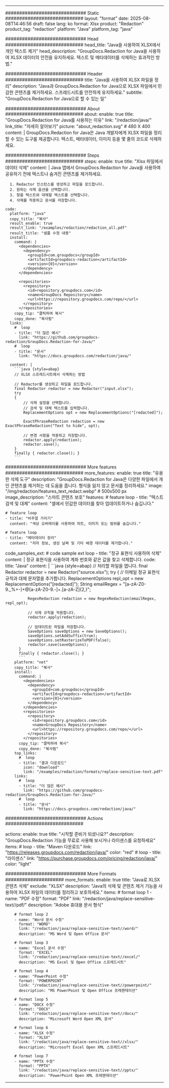 
---
############################# Static ############################
layout: "format"
date:  2025-08-08T14:46:56
draft: false
lang: ko
format: Xlsx
product: "Redaction"
product_tag: "redaction"
platform: "Java"
platform_tag: "java"

############################# Head ############################
head_title: "Java을 사용하여 XLSX에서 개인 텍스트 제거"
head_description: "GroupDocs.Redaction for Java을 사용하여 XLSX 데이터의 안전을 유지하세요. 텍스트 및 메타데이터를 삭제하는 효과적인 방법."

############################# Header ############################
title: "Java을 사용하여 XLSX 파일을 정리" 
description: "Java과 GroupDocs.Redaction for Java으로 XLSX 파일에서 민감한 콘텐츠를 제거하세요. 스프레드시트를 안전하게 유지하세요."
subtitle: "GroupDocs.Redaction for Java으로 할 수 있는 일" 

############################# About ############################
about:
    enable: true
    title: "GroupDocs.Redaction for Java를 사용하는 이유"
    link: "/redaction/java/"
    link_title: "자세히 알아보기"
    picture: "about_redaction.svg" # 480 X 400
    content: |
       GroupDocs.Redaction for Java은 Java 개발자에게 XLSX 파일을 정리할 수 있는 도구를 제공합니다. 텍스트, 메타데이터, 이미지 등을 몇 줄의 코드로 삭제하세요.

############################# Steps ############################
steps:
    enable: true
    title: "Xlsx 파일에서 데이터 삭제"
    content: |
      Java 앱에서 GroupDocs.Redaction for Java을 사용하여 공유하기 전에 텍스트나 숨겨진 콘텐츠를 제거하세요.
      
      1. Redactor 인스턴스를 생성하고 파일을 로드합니다.
      2. 원하는 삭제 옵션을 선택합니다.
      3. 찾을 텍스트와 대체할 텍스트를 선택합니다.
      4. 삭제를 적용하고 문서를 저장합니다.
   
    code:
      platform: "java"
      copy_title: "복사"
      result_enable: true
      result_link: "/examples/redaction/redaction_all.pdf"
      result_title: "샘플 수정 내용"
      install:
        command: |
          <dependencies>
            <dependency>
              <groupId>com.groupdocs</groupId>
              <artifactId>groupdocs-redaction</artifactId>
              <version>{0}</version>
            </dependency>
          </dependencies>

          <repositories>
            <repository>
              <id>repository.groupdocs.com</id>
              <name>GroupDocs Repository</name>
              <url>https://repository.groupdocs.com/repo/</url>
            </repository>
          </repositories>
        copy_tip: "클릭하여 복사"
        copy_done: "복사됨"
      links:
        #  loop
        - title: "더 많은 예시"
          link: "https://github.com/groupdocs-redaction/GroupDocs.Redaction-for-Java/"
        #  loop
        - title: "문서"
          link: "https://docs.groupdocs.com/redaction/java/"
          
      content: |
        ```java {style=abap}
        // XLSX 스프레드시트에서 삭제하는 방법

        // Redactor를 생성하고 파일을 로드합니다.
        final Redactor redactor = new Redactor("input.xlsx");
        try
        {
            // 삭제 설정을 선택합니다.
            // 검색 및 대체 텍스트를 입력합니다.
            ReplacementOptions opt = new ReplacementOptions("[redacted]");
            
            ExactPhraseRedaction redaction = new ExactPhraseRedaction("Text to hide", opt);

            // 변경 사항을 적용하고 저장합니다.
            redactor.apply(redaction);
            redactor.save();
        }
        finally { redactor.close(); }
        ```            


############################# More features ############################
more_features:
  enable: true
  title: "유용한 삭제 도구"
  description: "GroupDocs.Redaction for Java은 다양한 파일에서 개인 콘텐츠를 제거하는 데 도움을 줍니다. 형식을 잃지 않고 문서를 정리하세요."
  image: "/img/redaction/features_text_redact.webp" # 500x500 px
  image_description: "스마트 콘텐츠 보호"
  features:
    # feature loop
    - title: "텍스트 검색 및 대체"
      content: "셀에서 민감한 데이터를 찾아 업데이트하거나 숨깁니다."

    # feature loop
    - title: "비주얼 가리기"
      content: "색상 오버레이를 사용하여 차트, 이미지 또는 범위를 숨깁니다."

    # feature loop
    - title: "메타데이터 정리"
      content: "저자 정보, 생성 날짜 및 기타 배경 데이터를 제거합니다."
      
  code_samples_ext:
    # code sample ext loop
    - title: "정규 표현식 사용하여 삭제"
      content: |
        정규 표현식을 사용하여 계좌 번호와 같은 값을 찾고 삭제합니다.
      code:
        title: "Java"
        content: |
          ```java {style=abap}
          //  처리할 파일을 엽니다.
          final Redactor redactor = new Redactor("source.xlsx");
          try
          {
              // 이메일 정규 표현식 규칙과 대체 문자열을 추가합니다.
              ReplacementOptions repl_opt = new ReplacementOptions("[redacted]");
              String emailRegex = "[a-zA-Z0-9._%+-]+@[a-zA-Z0-9.-]+\.[a-zA-Z]{2,}";

              RegexRedaction redaction = new RegexRedaction(emailRegex, repl_opt);
              
              // 삭제 규칙을 적용합니다.
              redactor.apply(redaction);

              // 업데이트된 파일을 저장합니다.
              SaveOptions saveOptions = new SaveOptions();
              saveOptions.setAddSuffix(true);
              saveOptions.setRasterizeToPDF(false);
              redactor.save(saveOptions);
          }
          finally { redactor.close(); }
          ```
        platform: "net"
        copy_title: "복사"
        install:
          command: |
            <dependencies>
              <dependency>
                <groupId>com.groupdocs</groupId>
                <artifactId>groupdocs-redaction</artifactId>
                <version>{0}</version>
              </dependency>
            </dependencies>
            <repositories>
              <repository>
                <id>repository.groupdocs.com</id>
                <name>GroupDocs Repository</name>
                <url>https://repository.groupdocs.com/repo/</url>
              </repository>
            </repositories>
          copy_tip: "클릭하여 복사"
          copy_done: "복사됨"
        top_links:
          #  loop
          - title: "결과 다운로드"
            icon: "download"
            link: "/examples/redaction/formats/replace-sensitive-text.pdf"
        links:
          #  loop
          - title: "더 많은 예시"
            link: "https://github.com/groupdocs-redaction/GroupDocs.Redaction-for-Java/"
          #  loop
          - title: "문서"
            link: "https://docs.groupdocs.com/redaction/java/"


############################# Actions ############################

actions:
  enable: true
  title: "시작할 준비가 되셨나요?"
  description: "GroupDocs.Redaction 기능을 무료로 사용해 보시거나 라이센스를 요청하세요"
  items:
    #  loop
    - title: "Maven 다운로드"
      link: "https://releases.groupdocs.com/redaction/java/"
      color: "red"
        #  loop
    - title: "라이센스"
      link: "https://purchase.groupdocs.com/pricing/redaction/java/"
      color: "light"


############################# More Formats #####################
more_formats:
    enable: true
    title: "Java로 XLSX 콘텐츠 삭제"
    exclude: "XLSX"
    description: "Java의 삭제 및 콘텐츠 제거 기능을 사용하여 XLSX 파일의 데이터를 정리하고 보호하세요."
    items: 
        # format loop 1
        - name: "PDF 수정"
          format: "PDF"
          link: "/redaction/java/replace-sensitive-text//pdf/"
          description: "Adobe 휴대용 문서 형식"

        # format loop 2
        - name: "Word 문서 수정"
          format: "WORD"
          link: "/redaction/java/replace-sensitive-text//word/"
          description: "MS Word 및 Open Office 문서"
          
        # format loop 3
        - name: "Excel 문서 수정"
          format: "EXCEL"
          link: "/redaction/java/replace-sensitive-text//excel/"
          description: "MS Excel 및 Open Office 스프레드시트"

        # format loop 4
        - name: "PowerPoint 수정"
          format: "POWERPOINT"
          link: "/redaction/java/replace-sensitive-text//powerpoint/"
          description: "MS PowerPoint 및 Open Office 프레젠테이션"

        # format loop 5
        - name: "DOCX 수정"
          format: "DOCX"
          link: "/redaction/java/replace-sensitive-text//docx/"
          description: "Microsoft Word Open XML 문서"
          
        # format loop 6
        - name: "XLSX 수정"
          format: "XLSX"
          link: "/redaction/java/replace-sensitive-text//xlsx/"
          description: "Microsoft Excel Open XML 스프레드시트"
          
        # format loop 7
        - name: "PPTX 수정"
          format: "PPTX"
          link: "/redaction/java/replace-sensitive-text//pptx/"
          description: "PowerPoint Open XML 프레젠테이션"


---